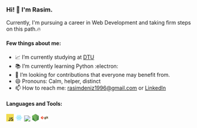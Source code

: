 ### Hi! 👋 I'm Rasim.

Currently, I'm pursuing a career in Web Development and taking firm steps on this path.:fire:
<!--
**Rasim-Deniz/Rasim-Deniz** is a ✨ _special_ ✨ repository because its `README.md` (this file) appears on your GitHub profile.
-->
#### Few things about me:

- 📈 I’m currently studying at [DTU](https://www.dtu.dk/english)
- 📚 I’m currently learning Python :electron:
- 🤔 I’m looking for contributions that everyone may benefit from.
- 😄 Pronouns: Calm, helper, distinct
- 📫 How to reach me: rasimdeniz1996@gmail.com or [LinkedIn](https://www.linkedin.com/in/rasim-deniz-2061101b1/)

#### Languages and Tools:
<code><img height="20" src="https://raw.githubusercontent.com/github/explore/80688e429a7d4ef2fca1e82350fe8e3517d3494d/topics/javascript/javascript.png"></code>
<code><img height="20" src="https://raw.githubusercontent.com/github/explore/80688e429a7d4ef2fca1e82350fe8e3517d3494d/topics/react/react.png"></code>
<code><img height="20" src="https://upload.wikimedia.org/wikipedia/commons/thumb/1/10/CSS3_and_HTML5_logos_and_wordmarks.svg/791px-CSS3_and_HTML5_logos_and_wordmarks.svg.png"></code>
<code><img height="20" src="https://raw.githubusercontent.com/github/explore/80688e429a7d4ef2fca1e82350fe8e3517d3494d/topics/nodejs/nodejs.png"></code>
<code><img height="20" src="https://raw.githubusercontent.com/github/explore/80688e429a7d4ef2fca1e82350fe8e3517d3494d/topics/git/git.png"></code>
